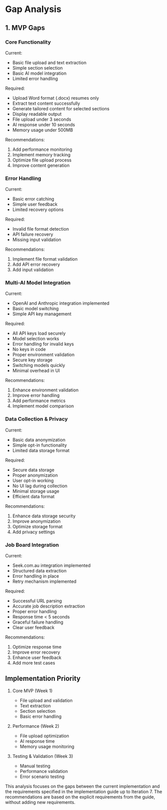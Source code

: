 # Gap Analysis

## 1. MVP Gaps

### Core Functionality
Current:
- Basic file upload and text extraction
- Simple section selection
- Basic AI model integration
- Limited error handling

Required:
- Upload Word format (.docx) resumes only
- Extract text content successfully
- Generate tailored content for selected sections
- Display readable output
- File upload under 3 seconds
- AI response under 10 seconds
- Memory usage under 500MB

Recommendations:
1. Add performance monitoring
2. Implement memory tracking
3. Optimize file upload process
4. Improve content generation

### Error Handling
Current:
- Basic error catching
- Simple user feedback
- Limited recovery options

Required:
- Invalid file format detection
- API failure recovery
- Missing input validation

Recommendations:
1. Implement file format validation
2. Add API error recovery
3. Add input validation

### Multi-AI Model Integration
Current:
- OpenAI and Anthropic integration implemented
- Basic model switching
- Simple API key management

Required:
- All API keys load securely
- Model selection works
- Error handling for invalid keys
- No keys in code
- Proper environment validation
- Secure key storage
- Switching models quickly
- Minimal overhead in UI

Recommendations:
1. Enhance environment validation
2. Improve error handling
3. Add performance metrics
4. Implement model comparison

### Data Collection & Privacy
Current:
- Basic data anonymization
- Simple opt-in functionality
- Limited data storage format

Required:
- Secure data storage
- Proper anonymization
- User opt-in working
- No UI lag during collection
- Minimal storage usage
- Efficient data format

Recommendations:
1. Enhance data storage security
2. Improve anonymization
3. Optimize storage format
4. Add privacy settings

### Job Board Integration
Current:
- Seek.com.au integration implemented
- Structured data extraction
- Error handling in place
- Retry mechanism implemented

Required:
- Successful URL parsing
- Accurate job description extraction
- Proper error handling
- Response time < 5 seconds
- Graceful failure handling
- Clear user feedback

Recommendations:
1. Optimize response time
2. Improve error recovery
3. Enhance user feedback
4. Add more test cases

## Implementation Priority

1. Core MVP (Week 1)
   - File upload and validation
   - Text extraction
   - Section selection
   - Basic error handling

2. Performance (Week 2)
   - File upload optimization
   - AI response time
   - Memory usage monitoring

3. Testing & Validation (Week 3)
   - Manual testing
   - Performance validation
   - Error scenario testing

This analysis focuses on the gaps between the current implementation and the requirements specified in the implementation guide up to Iteration 7. The recommendations are based on the explicit requirements from the guide, without adding new requirements.
